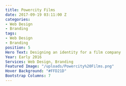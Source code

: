 ```yaml
---
title: Powercity Films
date: 2017-09-19 03:11:00 Z
categories:
- Web Design
- Branding
tags:
- Web Design
- Branding
position: 5
Hero Text: Designing an identity for a film company
Year: Early 2016
Services: Web Design, Branding
Featured Image: "/uploads/Powercity%20Films.png"
Hover Background: "#FFD21D"
Bootstrap Columns: 7
---
```


